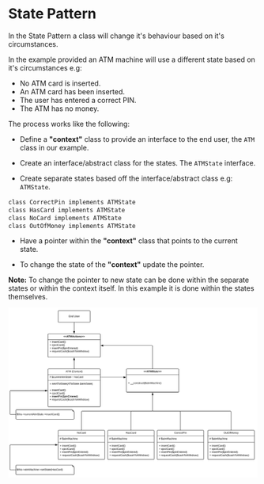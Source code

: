 # State Pattern

In the State Pattern a class will change it's behaviour based on it's circumstances.
 
In the example provided an ATM machine will use a different state based on it's circumstances e.g:
- No ATM card is inserted.
- An ATM card has been inserted.
- The user has entered a correct PIN.
- The ATM has no money.

The process works like the following:
- Define a **"context"** class to provide an interface to the end user, the `ATM` class in our example.

- Create an interface/abstract class for the states. The `ATMState` interface.

- Create separate states based off the interface/abstract class e.g: `ATMState`.
```
class CorrectPin implements ATMState
class HasCard implements ATMState
class NoCard implements ATMState
class OutOfMoney implements ATMState
```

- Have a pointer within the **"context"** class that points to the current state.

- To change the state of the **"context"** update the pointer. 

**Note:** To change the pointer to new state can be done within the separate states or within the context itself. In 
this example it is done within the states themselves.

![State Pattern](Uml/state-pattern.svg "State Pattern")